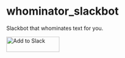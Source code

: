 # whominator_slackbot
Slackbot that whominates text for you.

<a href="https://slack.com/oauth/v2/authorize?client_id=1296214187201.1268860429527&scope=chat:write,im:history,im:write&user_scope="><img alt="Add to Slack" height="40" width="139" src="https://platform.slack-edge.com/img/add_to_slack.png" srcSet="https://platform.slack-edge.com/img/add_to_slack.png 1x, https://platform.slack-edge.com/img/add_to_slack@2x.png 2x" /></a>
